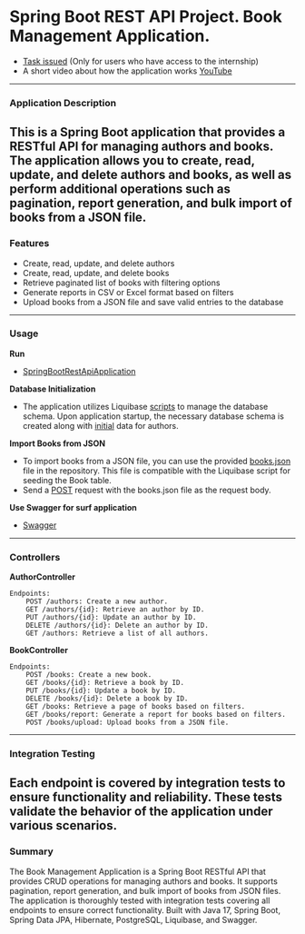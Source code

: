 # Spring Boot REST API Project. Book Management Application.
* [Task issued](https://docs.google.com/document/d/15W34SUZ0n3D_NGzUL9njgQROZdyWHlVFHQx5kK8YZ_M/edit?hl=ru#heading=h.arwffw3rrrrx) (Only for users who have access to the internship)
* A short video about how the application works [YouTube](https://www.youtube.com/watch?v=AxmRCDS6iU4)
---
### Application Description
This is a Spring Boot application that provides a RESTful API 
for managing authors and books. The application allows you to create,
read, update, and delete authors and books, as well as perform 
additional operations such as pagination, report generation, 
and bulk import of books from a JSON file.
---
### Features

* Create, read, update, and delete authors
* Create, read, update, and delete books
* Retrieve paginated list of books with filtering options
* Generate reports in CSV or Excel format based on filters
* Upload books from a JSON file and save valid entries to the database
---
### Usage

**Run**
- [SpringBootRestApiApplication](src/main/java/ua/profitsoft/roughcopyprofitsoftspringbootrestapi/RoughCopyProfitsoftSpringBootRestApiApplication.java)

**Database Initialization**
- The application utilizes Liquibase [scripts](src/main/resources/db/changelog/V1__init.yml) to manage the database schema.
Upon application startup, the necessary database schema is created along
with [initial](src/main/resources/db/changelog/V2__insert_authors.yml) data for authors.

**Import Books from JSON**
- To import books from a JSON file, you can use the provided [books.json](src/main/resources/json_file/books.json) file
in the repository. This file is compatible with the Liquibase script for 
seeding the Book table.
- Send a [POST](http://localhost:8080/api/book/upload) request with the books.json file as the request body.

**Use Swagger for surf application**
- [Swagger](http://localhost:8080/swagger-ui/index.html#/)
---
### Controllers
**AuthorController**

    Endpoints:
        POST /authors: Create a new author.
        GET /authors/{id}: Retrieve an author by ID.
        PUT /authors/{id}: Update an author by ID.
        DELETE /authors/{id}: Delete an author by ID.
        GET /authors: Retrieve a list of all authors.

**BookController**

    Endpoints:
        POST /books: Create a new book.
        GET /books/{id}: Retrieve a book by ID.
        PUT /books/{id}: Update a book by ID.
        DELETE /books/{id}: Delete a book by ID.
        GET /books: Retrieve a page of books based on filters.
        GET /books/report: Generate a report for books based on filters.
        POST /books/upload: Upload books from a JSON file.

---
### Integration Testing

Each endpoint is covered by integration tests to ensure functionality and 
reliability. These tests validate the behavior of the application under 
various scenarios.
---
### Summary
The Book Management Application is a Spring Boot RESTful API that provides
CRUD operations for managing authors and books. It supports pagination,
report generation, and bulk import of books from JSON files.
The application is thoroughly tested with integration tests covering 
all endpoints to ensure correct functionality. Built with Java 17, 
Spring Boot, Spring Data JPA, Hibernate, PostgreSQL, Liquibase, and Swagger.
